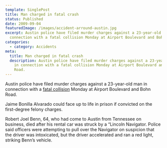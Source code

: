 ```yaml
---
template: SinglePost
title: Man charged in fatal crash
status: Published
date: 2009-09-04
featuredImage: /images/accident-arround-austin.jpg
excerpt: Austin police have filed murder charges against a 23-year-old man in
  connection with a fatal collision Monday at Airport Boulevard and Bohn Road.
categories:
  - category: Accidents
meta:
  title: Man charged in fatal crash
  description: Austin police have filed murder charges against a 23-year-old man
    in connection with a fatal collision Monday at Airport Boulevard and Bohn
    Road.
---
```

<!--StartFragment-->

Austin police have filed murder charges against a 23-year-old man in connection with a [fatal collision](/blog/fleeing-drunk-driver-kills-traveler/) Monday at Airport Boulevard and Bohn Road.

Jaime Bonilla Alvarado could face up to life in prison if convicted on the first-degree felony charges.

Robert Joel Benn, 64, who had come to Austin from Tennessee on business, died after his rental car was struck by a “Lincoln Navigator. Police said officers were attempting to pull over the Navigator on suspicion that the driver was intoxicated, but the driver accelerated and ran a red light, striking Benn’s vehicle.

<!--EndFragment-->